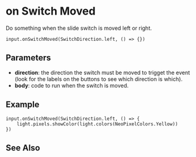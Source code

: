 # on Switch Moved

Do something when the slide switch is moved left or right.

```
input.onSwitchMoved(SwitchDirection.left, () => {})
```

## Parameters

* **direction**: the direction the switch must be moved to trigget the event (look for the labels on the buttons to see which direction is which).
* **body**: code to run when the switch is moved.

## Example

```blocks
input.onSwitchMoved(SwitchDirection.left, () => {
    light.pixels.showColor(light.colors(NeoPixelColors.Yellow))
})
```

## See Also



